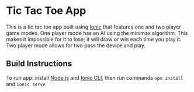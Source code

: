 # Tic Tac Toe App

This is a tic tac toe app built using [Ionic](https://ionicframework.com) that features one and two player game modes. One player mode has an AI using the minimax
algorithm. This makes it impossible for it to lose; it will draw or win each time you play it. Two player mode allows for two
pass the device and play.

## Build Instructions

To run app: install [Node.js](https://nodejs.org/en/) and [Ionic CLI](https://ionicframework.com/docs/cli/), then run commands `npm install` and `ionic serve`
